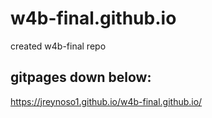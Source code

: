 # w4b-final.github.io
created w4b-final repo

## gitpages down below:
https://jreynoso1.github.io/w4b-final.github.io/
